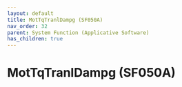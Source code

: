 ```yaml
---
layout: default
title: MotTqTranlDampg (SF050A)
nav_order: 32
parent: System Function (Applicative Software)
has_children: true
---
```

# MotTqTranlDampg (SF050A)
